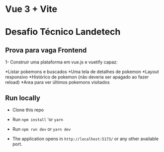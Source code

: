 # Vue 3 + Vite

# Desafio Técnico Landetech
## Prova para vaga Frontend

1- Construir uma plataforma em vue.js e vuetify capaz:

*Listar pokemons e buscados
*Uma tela de detalhes de pokemon
*Layout responsivo
*Histórico de pokemon (não deveria ser apagado ao fazer reload)
*Area para ver últimos pokemons visitados

## Run locally

- Clone this repo

- Run `npm install` 'or `yarn` 

- Run `npm run dev` or `yarn dev`

- The application opens in `http://localhost:5173/` or any other available port.